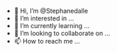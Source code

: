 - 👋 Hi, I’m @Stephanedalle
- 👀 I’m interested in ...
- 🌱 I’m currently learning ...
- 💞️ I’m looking to collaborate on ...
- 📫 How to reach me ...

<!---
Stephanedalle/Stephanedalle is a ✨ special ✨ repository because its `README.md` (this file) appears on your GitHub profile.
You can click the Preview link to take a look at your changes.
--->
